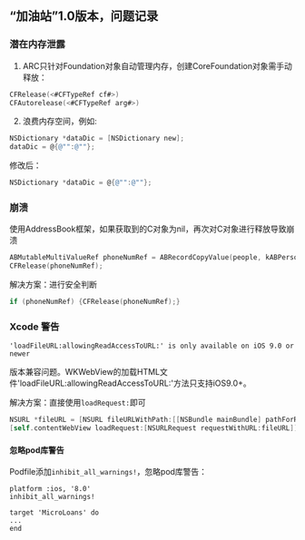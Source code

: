 ## “加油站”1.0版本，问题记录

### 潜在内存泄露
1. ARC只针对Foundation对象自动管理内存，创建CoreFoundation对象需手动释放：
```Objective-C
CFRelease(<#CFTypeRef cf#>)
CFAutorelease(<#CFTypeRef arg#>)
```

2. 浪费内存空间，例如:
```Objective-C
NSDictionary *dataDic = [NSDictionary new];
dataDic = @{@"":@""};
```
修改后：
```Objective-C
NSDictionary *dataDic = @{@"":@""};
```

### 崩溃

使用AddressBook框架，如果获取到的C对象为nil，再次对C对象进行释放导致崩溃
```Objective-C
ABMutableMultiValueRef phoneNumRef = ABRecordCopyValue(people, kABPersonPhoneProperty);
CFRelease(phoneNumRef);
```
解决方案：进行安全判断
```Objective-C
if (phoneNumRef) {CFRelease(phoneNumRef);}
```

### Xcode 警告
`'loadFileURL:allowingReadAccessToURL:' is only available on iOS 9.0 or newer`

版本兼容问题。WKWebView的加载HTML文件'loadFileURL:allowingReadAccessToURL:'方法只支持iOS9.0+。

解决方案：直接使用`loadRequest:`即可

```Objective-C
NSURL *fileURL = [NSURL fileURLWithPath:[[NSBundle mainBundle] pathForResource:@"protocol" ofType:@"html"]];
[self.contentWebView loadRequest:[NSURLRequest requestWithURL:fileURL]];
```

#### 忽略pod库警告

Podfile添加`inhibit_all_warnings!`，忽略pod库警告：
```
platform :ios, '8.0'
inhibit_all_warnings!

target 'MicroLoans' do
...
end

```
